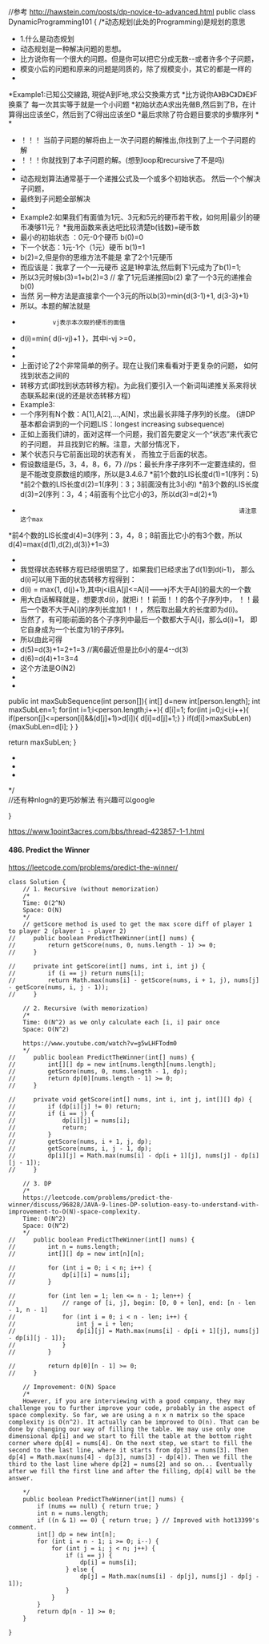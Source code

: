 //参考 http://hawstein.com/posts/dp-novice-to-advanced.html
public class DynamicProgramming101 {
/*动态规划(此处的Programming)是规划的意思
 * 1.什么是动态规划
 * 动态规划是一种解决问题的思想。
 * 比方说你有一个很大的问题。但是你可以把它分成无数--或者许多个子问题， 
 * 模变小后的问题和原来的问题是同质的，除了规模变小，其它的都是一样的
 *
 *Example1:已知公交線路, 現從A到F地,求公交換乘方式
 *比方说你A》B》C》D》E》F 换乘了 每一次其实等于就是一个小问题
 *初始状态A求出先做B,然后到了B，在计算得出应该坐C，然后到了C得出应该坐D
 *最后求除了符合题目要求的步驟序列
 *
 *
 * ！！！ 当前子问题的解将由上一次子问题的解推出,你找到了上一个子问题的解
 * ！！！你就找到了本子问题的解。(想到loop和recursive了不是吗)
 * 
 * 动态规划算法通常基于一个递推公式及一个或多个初始状态。 然后一个个解决子问题，
 * 最终到子问题全部解决
 * 
 * Example2:如果我们有面值为1元、3元和5元的硬币若干枚，如何用|最少|的硬币凑够11元？
 *我用函数来表达吧比较清楚b(钱数)=硬币数
 * 最小的初始状态 ：0元-0个硬币  b(0)=0
 * 下一个状态：1元-1个（1元）硬币   b(1)=1
 * b(2)=2,但是你的思维方法不能是 拿了2个1元硬币
 * 而应该是：我拿了一个一元硬币 这是1种拿法,然后剩下1元成为了b(1)=1;
 * 所以3元时候b(3)=1+b(2)=3       //  拿了1元后递推回b(2)  拿了一个3元的递推会b(0)
 * 当然 另一种方法是直接拿个一个3元的所以b(3)=min{d(3-1)+1, d(3-3)+1}
 * 所以。本题的解法就是
 *              vj表示本次取的硬币的面值
 * d(i)=min{ d(i-vj)+1 }，其中i-vj >=0， 
 * 
 * 
 * 上面讨论了2个非常简单的例子。现在让我们来看看对于更复杂的问题， 如何找到状态之间的
 * 转移方式(即找到状态转移方程)。为此我们要引入一个新词叫递推关系来将状态联系起来(说的还是状态转移方程)
 * Example3:
 * 一个序列有N个数：A[1],A[2],…,A[N]，求出最长非降子序列的长度。 (讲DP基本都会讲到的一个问题LIS：longest increasing subsequence)
 * 正如上面我们讲的，面对这样一个问题，我们首先要定义一个“状态”来代表它的子问题， 并且找到它的解。注意，大部分情况下，
 * 某个状态只与它前面出现的状态有关， 而独立于后面的状态。
 * 假设数组是{5，3，4，8，6，7} //ps：最长升序子序列不一定要连续的，但是不能改变原数组的顺序，所以是3.4.6.7
 *前1个数的LIS长度d(1)=1(序列：5)
 *前2个数的LIS长度d(2)=1(序列：3；3前面没有比3小的)
 *前3个数的LIS长度d(3)=2(序列：3，4；4前面有个比它小的3，所以d(3)=d(2)+1)
 *                                                                  请注意这个max
 *前4个数的LIS长度d(4)=3(序列：3，4，8；8前面比它小的有3个数，所以 d(4)=max{d(1),d(2),d(3)}+1=3)
  
 *
 * 我觉得状态转移方程已经很明显了，如果我们已经求出了d(1)到d(i-1)， 那么d(i)可以用下面的状态转移方程得到：
 * d(i) = max{1, d(j)+1},其中j<i且A[j]<=A[i]--->j不大于A[i]的最大的一个数
 * 用大白话解释就是，想要求d(i)，就把i！！前面！！的各个子序列中， ！！最后一个数不大于A[i]的序列长度加1！！，然后取出最大的长度即为d(i)。 
 * 当然了，有可能i前面的各个子序列中最后一个数都大于A[i]，那么d(i)=1， 即它自身成为一个长度为1的子序列。
 * 所以由此可得
 * d(5)=d(3)+1=2+1=3 //离6最近但是比6小的是4--d(3)
 * d(6)=d(4)+1=3=4
 * 这个方法是O(N2)
 * 
 * 
public int maxSubSequence(int person[]){
	int[] d=new int[person.length];
	int maxSubLen=1;
	for(int i=1;i<person.length;i++){
		d[i]=1;
			for(int j=0;j<i;i++){
				if(person[j]<=person[i]&&(d[j]+1)>d[i]){
					d[i]=d[j]+1;}
			}
	if(d[i]>maxSubLen){maxSubLen=d[i]; }
	}

return maxSubLen;
}

 * 
 * 
 * 
 */  
//还有种nlogn的更巧妙解法 有兴趣可以google
	
	
	
	
	
	
	
	
	
	
	
	
	
	
	
	
}



https://www.1point3acres.com/bbs/thread-423857-1-1.html


#### 486. Predict the Winner
https://leetcode.com/problems/predict-the-winner/

```
class Solution {
    // 1. Recursive (without memorization)
    /*
    Time: O(2^N)
    Space: O(N)
    */
    // getScore method is used to get the max score diff of player 1 to player 2 (player 1 - player 2)
//     public boolean PredictTheWinner(int[] nums) {
//         return getScore(nums, 0, nums.length - 1) >= 0;
//     }
    
//     private int getScore(int[] nums, int i, int j) {
//         if (i == j) return nums[i];
//         return Math.max(nums[i] - getScore(nums, i + 1, j), nums[j] - getScore(nums, i, j - 1));
//     }
    
    // 2. Recursive (with memorization)
    /*
    Time: O(N^2) as we only calculate each [i, i] pair once
    Space: O(N^2)
    
    https://www.youtube.com/watch?v=g5wLHFTodm0
    */
//     public boolean PredictTheWinner(int[] nums) {
//         int[][] dp = new int[nums.length][nums.length];
//         getScore(nums, 0, nums.length - 1, dp);
//         return dp[0][nums.length - 1] >= 0;
//     }
    
//     private void getScore(int[] nums, int i, int j, int[][] dp) {
//         if (dp[i][j] != 0) return;
//         if (i == j) {
//             dp[i][j] = nums[i];
//             return;
//         }
//         getScore(nums, i + 1, j, dp);
//         getScore(nums, i, j - 1, dp);
//         dp[i][j] = Math.max(nums[i] - dp[i + 1][j], nums[j] - dp[i][j - 1]);
//     }
    
    // 3. DP
    /*
    https://leetcode.com/problems/predict-the-winner/discuss/96828/JAVA-9-lines-DP-solution-easy-to-understand-with-improvement-to-O(N)-space-complexity.
    Time: O(N^2)
    Space: O(N^2)
    */
//     public boolean PredictTheWinner(int[] nums) {
//         int n = nums.length;
//         int[][] dp = new int[n][n];
        
//         for (int i = 0; i < n; i++) {
//             dp[i][i] = nums[i];
//         }
        
//         for (int len = 1; len <= n - 1; len++) {
//             // range of [i, j], begin: [0, 0 + len], end: [n - len - 1, n - 1]
//             for (int i = 0; i < n - len; i++) {
//                 int j = i + len;
//                 dp[i][j] = Math.max(nums[i] - dp[i + 1][j], nums[j] - dp[i][j - 1]);
//             }
//         }
        
//         return dp[0][n - 1] >= 0;
//     }
    
    // Improvement: O(N) Space
    /*
    However, if you are interviewing with a good company, they may challenge you to further improve your code, probably in the aspect of space complexity. So far, we are using a n x n matrix so the space complexity is O(n^2). It actually can be improved to O(n). That can be done by changing our way of filling the table. We may use only one dimensional dp[i] and we start to fill the table at the bottom right corner where dp[4] = nums[4]. On the next step, we start to fill the second to the last line, where it starts from dp[3] = nums[3]. Then dp[4] = Math.max(nums[4] - dp[3], nums[3] - dp[4]). Then we fill the third to the last line where dp[2] = nums[2] and so on... Eventually after we fill the first line and after the filling, dp[4] will be the answer.

    */
    public boolean PredictTheWinner(int[] nums) {
        if (nums == null) { return true; }
        int n = nums.length;
        if ((n & 1) == 0) { return true; } // Improved with hot13399's comment.
        int[] dp = new int[n];
        for (int i = n - 1; i >= 0; i--) {
            for (int j = i; j < n; j++) {
                if (i == j) {
                    dp[i] = nums[i];
                } else {
                    dp[j] = Math.max(nums[i] - dp[j], nums[j] - dp[j - 1]);
                }
            }
        }
        return dp[n - 1] >= 0;
    }
    
}
```



